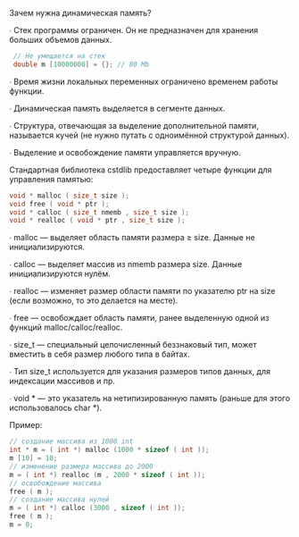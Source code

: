 
Зачем нужна динамическая память?

∙ Стек программы ограничен. Он не предназначен для
хранения больших объемов данных.
```c
 // Не умещается на стек
 double m [10000000] = {}; // 80 Mb
 ```
∙ Время жизни локальных переменных ограничено временем
работы функции.

∙ Динамическая память выделяется в сегменте данных.

∙ Структура, отвечающая за выделение дополнительной
памяти, называется кучей (не нужно путать с
одноимённой структурой данных).

∙ Выделение и освобождение памяти управляется вручную.

Стандартная библиотека cstdlib предоставляет четыре
функции для управления памятью:
```c++
void * malloc ( size_t size );
void free ( void * ptr );
void * calloc ( size_t nmemb , size_t size );
void * realloc ( void * ptr , size_t size );
```
∙ malloc — выделяет область памяти размера ≥ size.
Данные не инициализируются.


∙ calloc — выделяет массив из nmemb размера size.
Данные инициализируются нулём.


∙ realloc — изменяет размер области памяти по указателю
ptr на size (если возможно, то это делается на месте).


∙ free — освобождает область памяти, ранее выделенную
одной из функций malloc/calloc/realloc.


∙ size_t — специальный целочисленный беззнаковый тип,
может вместить в себя размер любого типа в байтах.

∙ Тип size_t используется для указания размеров типов
данных, для индексации массивов и пр.

∙ void * — это указатель на нетипизированную память
(раньше для этого использовалось char *).

Пример:
```C++ 
// создание массива из 1000 int
int * m = ( int *) malloc (1000 * sizeof ( int ));
m [10] = 10;
// изменение размера массива до 2000
m = ( int *) realloc (m , 2000 * sizeof ( int ));
// освобождение массива
free ( m );
// создание массива нулей
m = ( int *) calloc (3000 , sizeof ( int ));
free ( m );
m = 0;
```
